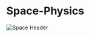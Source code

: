 # Space-Physics

![Space Header]([https://physics.aps.org/assets/51a29569-e205-4e36-a8ad-f679e3cd46ad/e157_1.png](https://drive.google.com/file/d/1J7Iccl6CJbUqUP0Y4xF24Ul-rsn0W9an/view?usp=drive_link))
